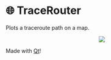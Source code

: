 # 🌐 TraceRouter
Plots a traceroute path on a map.

<p align="center">
  
  <img src="https://i.imgur.com/1s9ssIl.png"/>
  
</p>

Made with <a href="https://www.qt.io/">Qt</a>!
